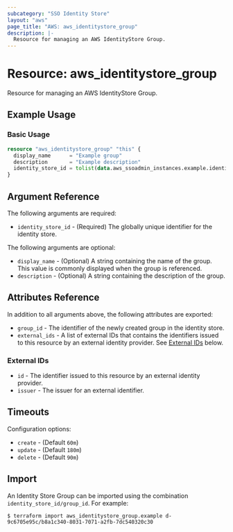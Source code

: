 ```yaml
---
subcategory: "SSO Identity Store"
layout: "aws"
page_title: "AWS: aws_identitystore_group"
description: |-
  Resource for managing an AWS IdentityStore Group.
---
```


# Resource: aws_identitystore_group

Resource for managing an AWS IdentityStore Group.

## Example Usage

### Basic Usage

```terraform
resource "aws_identitystore_group" "this" {
  display_name      = "Example group"
  description       = "Example description"
  identity_store_id = tolist(data.aws_ssoadmin_instances.example.identity_store_ids)[0]
}
```

## Argument Reference

The following arguments are required:

* `identity_store_id` - (Required) The globally unique identifier for the identity store.

The following arguments are optional:

* `display_name` - (Optional) A string containing the name of the group. This value is commonly displayed when the group is referenced.
* `description` - (Optional) A string containing the description of the group.

## Attributes Reference

In addition to all arguments above, the following attributes are exported:

* `group_id` - The identifier of the newly created group in the identity store.
* `external_ids` - A list of external IDs that contains the identifiers issued to this resource by an external identity provider. See [External IDs](#external-ids) below.

### External IDs

* `id` - The identifier issued to this resource by an external identity provider.
* `issuer` - The issuer for an external identifier.

## Timeouts

Configuration options:

* `create` - (Default `60m`)
* `update` - (Default `180m`)
* `delete` - (Default `90m`)

## Import

An Identity Store Group can be imported using the combination `identity_store_id/group_id`. For example:

```
$ terraform import aws_identitystore_group.example d-9c6705e95c/b8a1c340-8031-7071-a2fb-7dc540320c30
```
